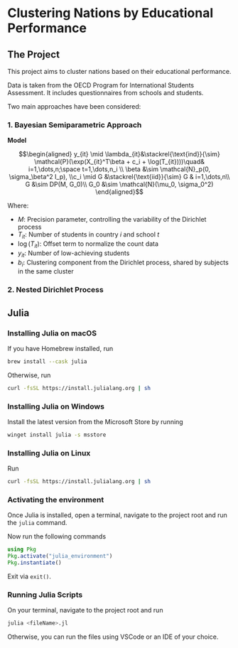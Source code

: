 # Clustering Nations by Educational Performance

## The Project

This project aims to cluster nations based on their educational performance.

Data is taken from the OECD Program for International Students Assessment. It includes questionnaires from schools and students.

Two main approaches have been considered:

### 1. Bayesian Semiparametric Approach

**Model**
```math
\begin{aligned}
y_{it} \mid \lambda_{it}&\stackrel{\text{ind}}{\sim} \mathcal{P}(\exp(X_{it}^T\beta + c_i + \log(T_{it})))\quad& i=1,\dots,n;\space t=1,\dots,n_i \\
\beta &\sim \mathcal{N}_p(0, \sigma_\beta^2 I_p), \\c_i \mid G &\stackrel{\text{iid}}{\sim} G & i=1,\dots,n\\
G &\sim DP(M, G_0)\\
G_0 &\sim \mathcal{N}(\mu_0, \sigma_0^2)
\end{aligned}
```


Where:
- $M$: Precision parameter, controlling the variability of the Dirichlet process
- $T_{it}$: Number of students in country *i* and school *t*
- $\log(T_{it})$: Offset term to normalize the count data
- $y_{it}$: Number of low-achieving students
- $b_i$: Clustering component from the Dirichlet process, shared by subjects in the same cluster

### 2. Nested Dirichlet Process

## Julia

### Installing Julia on macOS

If you have Homebrew installed, run
```bash
brew install --cask julia
```
Otherwise, run
```bash
curl -fsSL https://install.julialang.org | sh
```

### Installing Julia on Windows

Install the latest version from the Microsoft Store by running
```bash
winget install julia -s msstore
```

### Installing Julia on Linux

Run
```bash
curl -fsSL https://install.julialang.org | sh
```

### Activating the environment

Once Julia is installed, open a terminal, navigate to the project root and run the `julia` command.

Now run the following commands

```julia
using Pkg
Pkg.activate("julia_environment")
Pkg.instantiate()
```

Exit via `exit()`.

### Running Julia Scripts

On your terminal, navigate to the project root and run

```bash
julia <fileName>.jl
```

Otherwise, you can run the files using VSCode or an IDE of your choice.
